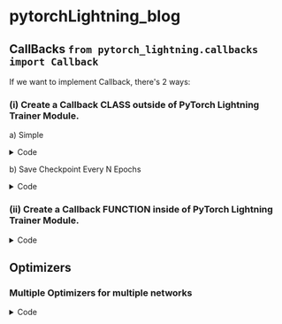 # pytorchLightning_blog

## CallBacks ```from pytorch_lightning.callbacks import Callback```
If we want to implement Callback, there's 2 ways: 
### (i) Create a Callback CLASS outside of PyTorch Lightning Trainer Module. 
a) Simple
<details>
    <summary> Code </summary>
    <p>
    
    
```Python

from pytorch_lightning.callbacks import Callback
class MyPrintingCallback(Callback):
    def on_train_start(self,trainer,pl_module):
        print("->>>>>>>  Training is starting   <<<<<<<-")
            
    def on_train_end(self,trainer,pl_module):
        print("->>>>>>>  Training is ending  <<<<<<<-")
```       
</p>
</details>
            
            
b) Save Checkpoint Every N Epochs
            <details><summary>Code</summary>
            <p> 
            
                        
```Python
            
from pytorch_lightning.callbacks import Callback
## https://github.com/Lightning-AI/lightning/issues/2534#issuecomment-674582085
class CheckpointEveryNEpochs(Callback):
    """
    Save a checkpoint every N Epochs
    """
    def __init__(self, save_epoch_frequency, prefix="N_Epoch_Checkpoint",
                 use_modelCheckpoint_filename=False):
        super().__init__()
        self.save_epoch_frequency = save_epoch_frequency
        self.prefix = prefix
        self.use_modelCheckpoint_filename = use_modelCheckpoint_filename
    
    #### https://pytorch-lightning.readthedocs.io/en/stable/api/pytorch_lightning.callbacks.Callback.html#pytorch_lightning.callbacks.Callback.on_train_epoch_end
    def on_train_epoch_end(self, trainer, _):
        epoch = trainer.current_epoch
        if epoch % self.save_epoch_frequency==0:
            if self.use_modelCheckpoint_filename:
                filename = trainer.checkpoint_callback.filename
            else:
                filename= f"{self.prefix}_{epoch}.ckpt"
            
            dir_path = os.path.dirname(trainer.checkpoint_callback.dirpath)
            save_dir = join(dir_path, "saveEvery_%dEpoch"%self.save_epoch_frequency)
            Path(save_dir).mkdir(parents=True, exist_ok=True)
            ckpt_path = join(save_dir, filename)
            trainer.save_checkpoint(ckpt_path)
                         
```
            
</p>
</details>
            
            
### (ii) Create a Callback FUNCTION inside of PyTorch Lightning Trainer Module.
            
<details> 
            <summary> Code </summary>
            <p>
            
```Python
def training_epoch_end(self, outputs):
        """
        outputs is a python list containing the batch_dictionary from each batch
        for the given epoch stacked up against each other. 
        """
        avg_loss = torch.stack([x['loss'] for x in outputs]).mean()
        ##### using tensorboard logger
        self.logger.experiment.add_scalar("Loss", avg_loss,self.current_epoch)
        epoch_dict = {"loss": avg_loss}
        
        
        # print(f"outputs: {outputs}")
        # out_dict = outputs[1]
        # save_dir = "/home/user/output/Painter/allPoses"
        # Path(save_dir).mkdir(parents=True, exist_ok= True)
        # pred_image = out_dict['pred_image']
        # epoch = out_dict["epoch"]
        # img_fpath = join(save_dir,"ep%03d.png" % epoch)
        # # print(f"pred_image: {pred_image.shape}, epoch:{epoch}")
        # # print(f"mask_fpath: {img_fpath}")
        # pred_image = pred_image[0,:,:,:]
        # save_image(pred_image, img_fpath)
        # print(f"layer 0 weight: {torch.sum(self.painter_net.painter_net[0].weight)}")
        # print(f"layer 0 grad: {torch.sum(self.painter_net.painter_net[0].weight.grad)}")

        # print(f"layer 2 grad: {torch.sum(self.density_net.my_net[0].weight.grad)}")
        # print(f"layer 4 grad: {torch.sum(self.density_net.my_net[0].weight.grad)}")
        # print(f"layer 6 grad: {torch.sum(self.density_net.my_net[0].weight.grad)}")
        # print(f"layer 8 grad: {torch.sum(self.density_net.my_net[0].weight.grad)}")

        # print(f"layer 0 grad sum: {torch.sum(self.density_net.my_net[0].weight.grad)}")
```
</p>            
</details>
            
## Optimizers
### Multiple Optimizers for multiple networks
<details> <summary> Code </summary>
<p>
            
 ```Python
 import torch
import torch.nn.functional as F
from torch import nn
from torch.utils.data import DataLoader, random_split

import pytorch_lightning as pl

from torchvision import transforms
from torchvision.datasets.mnist import MNIST


# This is just a wrapper so we can observe which optimizer
# gets used in the update
class CustomAdam(torch.optim.Adam):

    def __init__(self, name, *args, **kwargs):
        super().__init__(*args, **kwargs)
        self.name = name

    def step(self, *args, **kwargs):
        print("updating", self.name)
        return super().step(*args, **kwargs)


class LitAutoEncoder(pl.LightningModule):

    def __init__(self):
        super().__init__()
        self.encoder = nn.Sequential(
            nn.Linear(28 * 28, 64),
            nn.ReLU(),
            nn.Linear(64, 3)
        )
        self.decoder = nn.Sequential(
            nn.Linear(3, 64),
            nn.ReLU(),
            nn.Linear(64, 28 * 28)
        )

    def training_step(self, batch, batch_idx, optimizer_idx):
        print("skipping for batch_idx", batch_idx)
        if optimizer_idx == 1:
            x, y = batch
            x = x.view(x.size(0), -1)
            z = self.encoder(x)
            x_hat = self.decoder(z)
            loss = F.mse_loss(x_hat, x)
            return loss

    # one optimizer for encoder, one for decoder
    def configure_optimizers(self):
        optimizer0 = CustomAdam("encoder opt", self.encoder.parameters(), lr=1e-2)
        optimizer1 = CustomAdam("decoder opt", self.decoder.parameters(), lr=1e-4)
        return optimizer0, optimizer1

    def optimizer_step(self, epoch, batch_idx, optimizer, optimizer_idx, *args, **kwargs):
        if optimizer_idx == 1:
            for opt in self.optimizers():
                super().optimizer_step(epoch, batch_idx,  opt, optimizer_idx, *args, **kwargs)           
 ```
</p></details>

